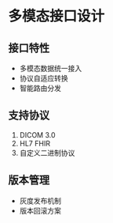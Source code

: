 # 多模态接口设计

## 接口特性
- 多模态数据统一接入
- 协议自适应转换
- 智能路由分发

## 支持协议
1. DICOM 3.0
2. HL7 FHIR
3. 自定义二进制协议

## 版本管理
- 灰度发布机制
- 版本回滚方案

